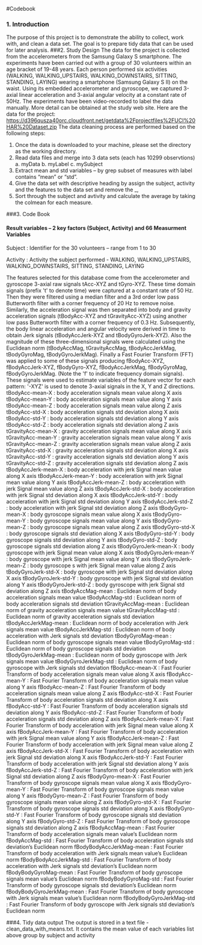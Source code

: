 #Codebook
### 1. Introduction
  The purpose of this project is to demonstrate the ability to collect, work with, and clean a data set. The goal is to prepare tidy data that can be used for later analysis.
###2. Study Design
  The data for the project is collected from the accelerometers from the Samsung Galaxy S smartphone.  The experiments have been carried out with a group of 30 volunteers within an age bracket of 19-48 years. Each person performed six activities (WALKING, WALKING_UPSTAIRS, WALKING_DOWNSTAIRS, SITTING, STANDING, LAYING) wearing a smartphone (Samsung Galaxy S II) on the waist. Using its embedded accelerometer and gyroscope, we captured 3-axial linear acceleration and 3-axial angular velocity at a constant rate of 50Hz. The experiments have been video-recorded to label the data manually. More detail can be obtained at the study web site.
Here are the data for the project: 
  https://d396qusza40orc.cloudfront.net/getdata%2Fprojectfiles%2FUCI%20HAR%20Dataset.zip 
The data cleaning process are performed based on the following steps:
  1.	Once the data is downloaded to your machine, please set the directory as the working directory.
  2.	Read data files and merge into 3 data sets (each has 10299 observtions)
  a.	myData
  b.	myLabel
  c.	mySubject
  3.	Extract mean and std variables – by grep subset of measures with label contains “mean” or “std”.
  4.	Give the data set with descriptive heading by assign the subject, activity and the features to the data set and remove the _, 
  5.	Sort through the subject and avtivity and calculate the average by taking the colmean for each measure.

###3. Code Book
#### Result variables – 2 key factors (Subject, Activity) and 66 Measurment Variables
  
  Subject	: Identifier for the 30 volunteers – range from 1 to 30
  
  Activity	: Activity the subject performed - WALKING, WALKING_UPSTAIRS, WALKING_DOWNSTAIRS, SITTING, STANDING, LAYING

The features selected for this database come from the accelerometer and gyroscope 3-axial raw signals tAcc-XYZ and tGyro-XYZ. These time domain signals (prefix 't' to denote time) were captured at a constant rate of 50 Hz. Then they were filtered using a median filter and a 3rd order low pass Butterworth filter with a corner frequency of 20 Hz to remove noise. Similarly, the acceleration signal was then separated into body and gravity acceleration signals (tBodyAcc-XYZ and tGravityAcc-XYZ) using another low pass Butterworth filter with a corner frequency of 0.3 Hz. 
Subsequently, the body linear acceleration and angular velocity were derived in time to obtain Jerk signals (tBodyAccJerk-XYZ and tBodyGyroJerk-XYZ). Also the magnitude of these three-dimensional signals were calculated using the Euclidean norm (tBodyAccMag, tGravityAccMag, tBodyAccJerkMag, tBodyGyroMag, tBodyGyroJerkMag). 
Finally a Fast Fourier Transform (FFT) was applied to some of these signals producing fBodyAcc-XYZ, fBodyAccJerk-XYZ, fBodyGyro-XYZ, fBodyAccJerkMag, fBodyGyroMag, fBodyGyroJerkMag. (Note the 'f' to indicate frequency domain signals). 
These signals were used to estimate variables of the feature vector for each pattern:  '-XYZ' is used to denote 3-axial signals in the X, Y and Z directions.
  tBodyAcc-mean-X	: body acceleration signals mean value along X axis
  tBodyAcc-mean-Y	: body acceleration signals mean value along Y axis
  tBodyAcc-mean-Z	: body acceleration signals mean value along Z axis
  tBodyAcc-std-X	: body acceleration signals std deviation along X axis
  tBodyAcc-std-Y	: body acceleration signals std deviation along Y axis
  tBodyAcc-std-Z	: body acceleration signals std deviation along Z axis
  tGravityAcc-mean-X	: gravity acceleration signals mean value along X axis
  tGravityAcc-mean-Y	: gravity acceleration signals mean value along Y axis
  tGravityAcc-mean-Z	: gravity acceleration signals mean value along Z axis
  tGravityAcc-std-X	: gravity acceleration signals std deviation along X axis
  tGravityAcc-std-Y	: gravity acceleration signals std deviation along Y axis
  tGravityAcc-std-Z	: gravity acceleration signals std deviation along Z axis
  tBodyAccJerk-mean-X	: body acceleration with jerk Signal mean value along X axis
  tBodyAccJerk-mean-Y	: body acceleration with jerk Signal mean value along Y axis
  tBodyAccJerk-mean-Z	: body acceleration with jerk Signal mean value along Z axis
  tBodyAccJerk-std-X	: body acceleration with jerk Signal std deviation along X axis
  tBodyAccJerk-std-Y	: body acceleration with jerk Signal std deviation along Y axis
  tBodyAccJerk-std-Z	: body acceleration with jerk Signal std deviation along Z axis
  tBodyGyro-mean-X	: body gyroscope signals mean value along X axis
  tBodyGyro-mean-Y	: body gyroscope signals mean value along Y axis
  tBodyGyro-mean-Z	: body gyroscope signals mean value along Z axis
  tBodyGyro-std-X	: body gyroscope signals std deviation along X axis
  tBodyGyro-std-Y	: body gyroscope signals std deviation along Y axis
  tBodyGyro-std-Z	: body gyroscope signals std deviation along Z axis
  tBodyGyroJerk-mean-X	: body gyroscope with jerk Signal mean value along X axis
  tBodyGyroJerk-mean-Y	: body gyroscope with jerk Signal mean value along Y axis
  tBodyGyroJerk-mean-Z	: body gyroscope s with jerk Signal mean value along Z axis
  tBodyGyroJerk-std-X	: body gyroscope with jerk Signal std deviation along X axis
  tBodyGyroJerk-std-Y	: body gyroscope with jerk Signal std deviation along Y axis
  tBodyGyroJerk-std-Z	: body gyroscope with jerk Signal std deviation along Z axis
  tBodyAccMag-mean	: Euclidean norm of body acceleration signals mean value
  tBodyAccMag-std	: Euclidean norm of body acceleration signals std deviation
  tGravityAccMag-mean	: Euclidean norm of gravity acceleration signals mean value
  tGravityAccMag-std	: Euclidean norm of gravity acceleration signals std deviation
  tBodyAccJerkMag-mean	: Euclidean norm of body acceleration with Jerk signals mean value
  tBodyAccJerkMag-std	: Euclidean norm of body acceleration with Jerk signals std deviation
  tBodyGyroMag-mean	: Euclidean norm of body gyroscope signals mean value
  tBodyGyroMag-std	: Euclidean norm of body gyroscope signals std deviation
  tBodyGyroJerkMag-mean	: Euclidean norm of body gyroscope with Jerk signals mean value
  tBodyGyroJerkMag-std	: Euclidean norm of body gyroscope with Jerk signals std deviation
  fBodyAcc-mean-X	: Fast Fourier Transform of body acceleration signals mean value along X axis
  fBodyAcc-mean-Y	: Fast Fourier Transform of body acceleration signals mean value along Y axis
  fBodyAcc-mean-Z	: Fast Fourier Transform of body acceleration signals mean value along Z axis
  fBodyAcc-std-X	: Fast Fourier Transform of body acceleration signals std deviation along X axis
  fBodyAcc-std-Y	: Fast Fourier Transform of body acceleration signals std deviation along Y axis
  fBodyAcc-std-Z	: Fast Fourier Transform of body acceleration signals std deviation along Z axis
  fBodyAccJerk-mean-X	: Fast Fourier Transform of body acceleration with jerk Signal mean value along X axis
  fBodyAccJerk-mean-Y	: Fast Fourier Transform of body acceleration with jerk Signal mean value along Y axis
  fBodyAccJerk-mean-Z	: Fast Fourier Transform of body acceleration with jerk Signal mean value along Z axis
  fBodyAccJerk-std-X	: Fast Fourier Transform of body acceleration with jerk Signal std deviation along X axis
  fBodyAccJerk-std-Y	: Fast Fourier Transform of body acceleration with jerk Signal std deviation along Y axis
  fBodyAccJerk-std-Z	: Fast Fourier Transform of body acceleration with jerk Signal std deviation along Z axis
  fBodyGyro-mean-X	: Fast Fourier Transform of body gyroscope signals mean value along X axis
  fBodyGyro-mean-Y	: Fast Fourier Transform of body gyroscope signals mean value along Y axis
  fBodyGyro-mean-Z	: Fast Fourier Transform of body gyroscope signals mean value along Z axis
  fBodyGyro-std-X	: Fast Fourier Transform of body gyroscope signals std deviation along X axis
  fBodyGyro-std-Y	: Fast Fourier Transform of body gyroscope signals std deviation along Y axis
  fBodyGyro-std-Z	: Fast Fourier Transform of body gyroscope signals std deviation along Z axis
  fBodyAccMag-mean	: Fast Fourier Transform of body acceleration signals mean value’s Euclidean norm
  fBodyAccMag-std	: Fast Fourier Transform of body acceleration signals std deviation’s Euclidean norm
  fBodyBodyAccJerkMag-mean :	Fast Fourier Transform of body acceleration with Jerk signals mean value’s Euclidean norm
  fBodyBodyAccJerkMag-std	: Fast Fourier Transform of body acceleration with Jerk signals std deviation’s Euclidean norm
  fBodyBodyGyroMag-mean	: Fast Fourier Transform of body gyroscope signals mean value’s Euclidean norm
  fBodyBodyGyroMag-std	: Fast Fourier Transform of body gyroscope signals std deviation’s Euclidean norm
  fBodyBodyGyroJerkMag-mean	: Fast Fourier Transform of body gyroscope with Jerk signals mean value’s Euclidean norm
  fBodyBodyGyroJerkMag-std	: Fast Fourier Transform of body gyroscope with Jerk signals std deviation’s Euclidean norm

###4. Tidy data output
The output is stored in a text file - clean_data_with_means.txt.  It contains the mean value of each variables list above group by subject and activity
